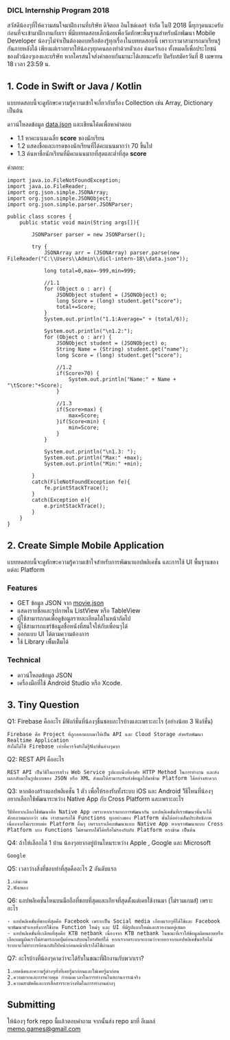 ### DICL Internship Program 2018

สวัสดีน้องๆที่ให้ความสนใจมาฝึกงานที่บริษัท ดิจิตอล อินไซด์เดอร์ จำกัด ในปี 2018 นี้ทุกๆคนนะครับ ก่อนที่จะเข้ามาฝึกงานกับเรา พี่มีบททดสอบเล็กน้อยเพื่อวัดทักษะพื้นฐานสำหรับนักพัฒนา Mobile Developer น้องๆไม่จำเป็นต้องตอบหรือต้องรู้ทุกเรื่องในบททดสอบนี้ เพราะเรามาสามารถมาเรียนรู้กันภายหลังได้ เพียงแต่เราอยากให้น้องๆทุกคนลองทำด้วยตัวเอง ค้นคว้าเอง ทั้งหมดก็เพื่อประโยชน์ของตัวน้องๆเองและบริษัท หากใครสนใจส่งคำตอบกันมานะได้เลยนะครับ ปิดรับสมัครวันที่ 8 เมษายน 18 เวลา 23:59 น.

## 1. Code in Swift or Java / Kotlin
แบบทดสอบนี้จะดูทักษะความรู้ความเข้าใจเกี่ยวกับเรื่อง Collection เช่น Array, Dictionary เป็นต้น

ดาวน์โหลดข้อมูล [data.json](https://github.com/memogames/dicl-intern-18/blob/master/data.json) และเขียนโค้ดเพื่อหาคำตอบ
- 1.1 หาคะแนนเฉลี่ย **score** ของนักเรียน
- 1.2 แสดงชื่อและเกรดของนักเรียนที่ได้คะแนนมากว่า 70 ขึ้นไป
- 1.3 ค้นหาชื่อนักเรียนที่มีคะแนนมากที่สุดและต่ำที่สุด **score**

คำตอบ:
```
import java.io.FileNotFoundException;
import java.io.FileReader;
import org.json.simple.JSONArray;
import org.json.simple.JSONObject;
import org.json.simple.parser.JSONParser;

public class scores {
    public static void main(String args[]){ 
    
    	JSONParser parser = new JSONParser();
        
        try {
            JSONArray arr = (JSONArray) parser.parse(new FileReader("C:\\Users\\Admin\\dicl-intern-18\\data.json"));  
            
            long total=0,max=-999,min=999;
            
            //1.1
            for (Object o : arr) {
                JSONObject student = (JSONObject) o;
                long Score = (long) student.get("score");
                total+=Score;
            }
            System.out.println("1.1:Average=" + (total/6)); 
            
            System.out.println("\n1.2:"); 
            for (Object o : arr) {
                JSONObject student = (JSONObject) o;
                String Name = (String) student.get("name");
                long Score = (long) student.get("score");   
                
                //1.2
                if(Score>70) {
                	System.out.println("Name:" + Name + "\tScore:"+Score);
                }
                
                //1.3
                if(Score>max) {
                	max=Score;        	
                }if(Score<min) {
                	min=Score;
                }                             
            }
            
            System.out.println("\n1.3: "); 
            System.out.println("Max:" +max);  
            System.out.println("Min:" +min);  
            
        }
        catch(FileNotFoundException fe){
            fe.printStackTrace();
        }
        catch(Exception e){
            e.printStackTrace();
        }
    }
}
```

## 2. Create Simple Mobile Application

แบบทดสอบนี้จะดูทักษะความรู้ความเข้าใจสำหรับการพัฒนาแอปพลิเคชั่น และการใช้ UI พื้นฐานของแต่ละ Platform

### Features
- GET ข้อมูล JSON จาก [movie.json](https://github.com/memogames/dicl-intern-18/blob/master/movie.json)
- แสดงรายชื่อและรูปภาพใน ListView หรือ TableView
- ผู้ใช้สามารถกดเพื่อดูข้อมูลรายละเอียดได้ในหน้าถัดไป
- ผู้ใช้สามารถแชร์ข้อมูลชื่อหนังที่สนใจให้กับเพื่อนๆได้
- ออกแบบ UI ได้ตามความต้องการ
- ใช้ Library เพิิ่มเติิมได้

### Technical
- ดาวน์โหลดข้อมูล JSON
- เครื่องมือที่ใช้ Android Studio หรือ Xcode.

## 3. Tiny Question

Q1: Firebase คืออะไร มีฟังก์ชั่นที่น้องๆชื่นชอบอะไรบ้างและเพราะอะไร (อย่างน้อย 3 ฟังก์ชั่น)

```
Firebase คือ Project ที่ถูกออกแบบมาให้เป็น API และ Cloud Storage สำหรับพัฒนา Realtime Application 
ยังไม่ได้ใช้ Firebase เท่าที่ควรจึงยังไม่รู้ฟังก์ชั่นต่างๆมาก
```

Q2: REST API คืออะไร

```
REST API เป็นวิธีในการสร้าง Web Service รูปแบบนึงที่อาศัย HTTP Method ในการทำงาน และส่งผลกลับมาในรูปแบบของ JSON หรือ XML ส่งผลให้สามารถรับส่งข้อมูลไปมาข้าม Platform ได้อย่างสะดวก
```

Q3: หากต้องสร้างแอปพลิเคชั่น 1 ตัว เพื่อให้รองรับทั้งระบบ iOS และ Android วิิธีไหนที่น้องๆอยากเลือกใช้พัฒนาระหว่าง Native App กับ Cross Platform และเพราะอะไร 

```
วิิธีที่อยากเลือกใช้พัฒนาคือ Native App เพราะหากเราแยกการพัฒนากัน แอปพลิเคชั่นที่เราพัฒนานั้นจะได้ศักยภาพมากกว่า เช่น เราสามารถใช้ Functions ทุกอย่างของ Platform นั้นได้อย่างเต็มประสิทธิภาพเนื่องจากไม่กระทบต่อ Platform อื่นๆ เพราะเราเลือกพัฒนาแบบ Native App หากเราพัฒนาแบบ Cross Platform บาง Functions ไม่สามารถใช้ได้หรือไม่รองรับกับ Platform ตรงข้าม เป็นต้น 
```

Q4: ถ้าให้เลือกได้ 1 บ้าน น้องๆอยากอยู่บ้านไหนระหว่าง Apple , Google และ Microsoft

```
Google
```

Q5: เวลาว่างสิ่งที่ชอบทำที่สุดคืออะไร 2 อันดับแรก

```
1.เล่นเกม
2.ฟังเพลง
```

Q6: แอปพลิเคชั่นไหนบนมือถือที่ชอบที่สุดและเกียจที่สุดตั้งแต่เคยใช้งานมา (ไม่รวมเกมส์) เพราะอะไร

```
- แอปพลิเคชั่นที่ชอบที่สุดคือ Facebook เพราะเป็น Social media เกือบแรกๆที่ได้ใช้และ Facebook จะพัฒนาตัวเองทั้งการใช้งาน Function ใหม่ๆ และ UI ที่มีรูปแบบใหม่และสวยงามอยู่เสมอ
- แอปพลิเคชั่นที่เกลียดที่สุดคือ KTB netbank เนื่องจาก KTB netbank ในขณะที่เราใส่ข้อมูลผิดพลาดหรือเลือกเมนูผิดเราไม่สามารถกดปุ่มย้อนกลับบนโทรศัพท์ได้ หากเรากดระบบจะถามว่าจะออกจากแอปพลิเคชั่นหรือไม่ ระบบจะไม่ทำการย้อนกลับไปหน้าก่อนหน้าที่เราได้ใช้่ผ่านมา
```

Q7: อะไรบ้างที่น้องๆคาดว่าจะได้รับในขณะที่ฝึกงานกับพวกเรา?

```
1.เทคนิคและความรู้ต่างๆทั้งที่เคยรู้มาก่อนและไม่เคยรู้มาก่อน 
2.ความยากและการควบคุม กำหนดเวลาในการทำงานในสถานการณ์จริง 
3.ความสามัคคีและการสื่อสารระหว่างทีมในการทำงานต่างๆ
```

## Submitting

ให้น้องๆ fork repo นี้แล้วตอบคำถาม จากนั้นส่ง repo มาที่ อีเมลล์ memo.games@gmail.com
